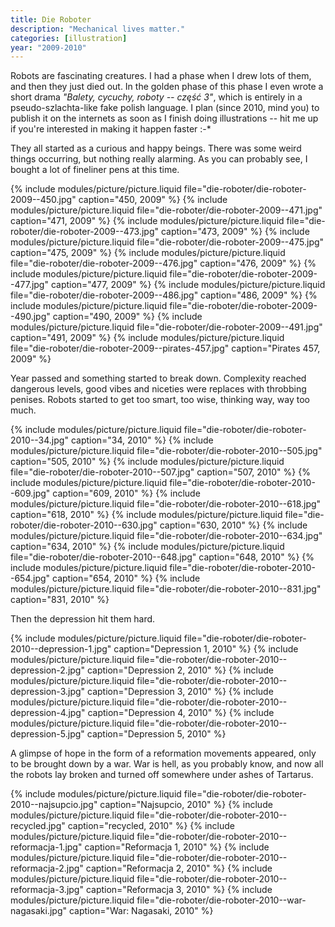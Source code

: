 ```yaml
---
title: Die Roboter
description: "Mechanical lives matter."
categories: [illustration]
year: "2009-2010"
---
```


Robots are fascinating creatures. I had a phase when I drew lots of them, and then they just died out. In the golden phase of this phase I even wrote a short drama _"Balety, cycuchy, roboty -- część 3"_, which is entirely in a pseudo-szlachta-like fake polish language. I plan (since 2010, mind you) to publish it on the internets as soon as I finish doing illustrations -- hit me up if you're interested in making it happen faster :-*

They all started as a curious and happy beings. There was some weird things occurring, but nothing really alarming. As you can probably see, I bought a lot of fineliner pens at this time.

{% include modules/picture/picture.liquid file="die-roboter/die-roboter-2009--450.jpg" caption="450, 2009" %}
{% include modules/picture/picture.liquid file="die-roboter/die-roboter-2009--471.jpg" caption="471, 2009" %}
{% include modules/picture/picture.liquid file="die-roboter/die-roboter-2009--473.jpg" caption="473, 2009" %}
{% include modules/picture/picture.liquid file="die-roboter/die-roboter-2009--475.jpg" caption="475, 2009" %}
{% include modules/picture/picture.liquid file="die-roboter/die-roboter-2009--476.jpg" caption="476, 2009" %}
{% include modules/picture/picture.liquid file="die-roboter/die-roboter-2009--477.jpg" caption="477, 2009" %}
{% include modules/picture/picture.liquid file="die-roboter/die-roboter-2009--486.jpg" caption="486, 2009" %}
{% include modules/picture/picture.liquid file="die-roboter/die-roboter-2009--490.jpg" caption="490, 2009" %}
{% include modules/picture/picture.liquid file="die-roboter/die-roboter-2009--491.jpg" caption="491, 2009" %}
{% include modules/picture/picture.liquid file="die-roboter/die-roboter-2009--pirates-457.jpg" caption="Pirates 457, 2009" %}

Year passed and something started to break down. Complexity reached dangerous levels, good vibes and niceties were replaces with throbbing penises. Robots started to get too smart, too wise, thinking way, way too much.

{% include modules/picture/picture.liquid file="die-roboter/die-roboter-2010--34.jpg" caption="34, 2010" %}
{% include modules/picture/picture.liquid file="die-roboter/die-roboter-2010--505.jpg" caption="505, 2010" %}
{% include modules/picture/picture.liquid file="die-roboter/die-roboter-2010--507.jpg" caption="507, 2010" %}
{% include modules/picture/picture.liquid file="die-roboter/die-roboter-2010--609.jpg" caption="609, 2010" %}
{% include modules/picture/picture.liquid file="die-roboter/die-roboter-2010--618.jpg" caption="618, 2010" %}
{% include modules/picture/picture.liquid file="die-roboter/die-roboter-2010--630.jpg" caption="630, 2010" %}
{% include modules/picture/picture.liquid file="die-roboter/die-roboter-2010--634.jpg" caption="634, 2010" %}
{% include modules/picture/picture.liquid file="die-roboter/die-roboter-2010--648.jpg" caption="648, 2010" %}
{% include modules/picture/picture.liquid file="die-roboter/die-roboter-2010--654.jpg" caption="654, 2010" %}
{% include modules/picture/picture.liquid file="die-roboter/die-roboter-2010--831.jpg" caption="831, 2010" %}

Then the depression hit them hard.

{% include modules/picture/picture.liquid file="die-roboter/die-roboter-2010--depression-1.jpg" caption="Depression 1, 2010" %}
{% include modules/picture/picture.liquid file="die-roboter/die-roboter-2010--depression-2.jpg" caption="Depression 2, 2010" %}
{% include modules/picture/picture.liquid file="die-roboter/die-roboter-2010--depression-3.jpg" caption="Depression 3, 2010" %}
{% include modules/picture/picture.liquid file="die-roboter/die-roboter-2010--depression-4.jpg" caption="Depression 4, 2010" %}
{% include modules/picture/picture.liquid file="die-roboter/die-roboter-2010--depression-5.jpg" caption="Depression 5, 2010" %}

A glimpse of hope in the form of a reformation movements appeared, only to be brought down by a war. War is hell, as you probably know, and now all the robots lay broken and turned off somewhere under ashes of Tartarus.

{% include modules/picture/picture.liquid file="die-roboter/die-roboter-2010--najsupcio.jpg" caption="Najsupcio, 2010" %}
{% include modules/picture/picture.liquid file="die-roboter/die-roboter-2010--recycled.jpg" caption="recycled, 2010" %}
{% include modules/picture/picture.liquid file="die-roboter/die-roboter-2010--reformacja-1.jpg" caption="Reformacja 1, 2010" %}
{% include modules/picture/picture.liquid file="die-roboter/die-roboter-2010--reformacja-2.jpg" caption="Reformacja 2, 2010" %}
{% include modules/picture/picture.liquid file="die-roboter/die-roboter-2010--reformacja-3.jpg" caption="Reformacja 3, 2010" %}
{% include modules/picture/picture.liquid file="die-roboter/die-roboter-2010--war-nagasaki.jpg" caption="War: Nagasaki, 2010" %}
